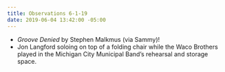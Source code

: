 ```yaml
---
title: Observations 6-1-19
date: 2019-06-04 13:42:00 -05:00
---
```


- *Groove Denied* by Stephen Malkmus (via Sammy)!
- Jon Langford soloing on top of a folding chair while the Waco Brothers played in the Michigan City Municipal Band’s rehearsal and storage space.
